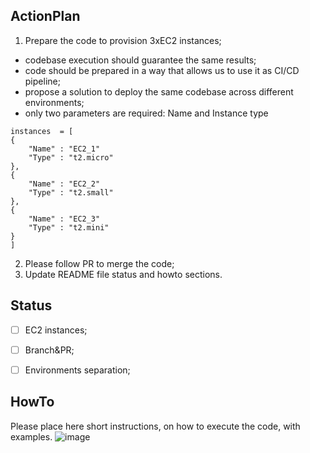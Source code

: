 ## ActionPlan
1. Prepare the code to provision 3xEC2 instances;
- codebase execution should guarantee the same results;
- code should be prepared in a way that allows us to use it as CI/CD pipeline;
- propose a solution to deploy the same codebase across different environments;
- only two parameters are required: Name and Instance type
```
instances  = [
{
    "Name" : "EC2_1"
    "Type" : "t2.micro"
},
{
    "Name" : "EC2_2"
    "Type" : "t2.small"
},
{
    "Name" : "EC2_3"
    "Type" : "t2.mini"
}
]
```
2. Please follow PR to merge the code;
3. Update README file status and howto sections.

## Status
- [ ] EC2 instances;
- [ ] Branch&PR;
- [ ] Environments separation;


## HowTo
Please place here short instructions, on how to execute the code, with examples.
![image](https://user-images.githubusercontent.com/81424793/204782504-a05a3f6b-ade1-4359-a16d-b93c8e9aed93.png)
